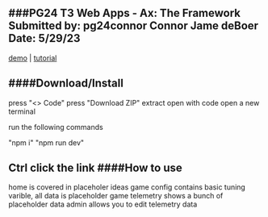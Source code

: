 ###**PG24 T3 Web Apps - Ax: The Framework**
Submitted by: pg24connor Connor Jame deBoer
Date: 5/29/23
----------

[demo](https://github.com/pg24connor/Web-Apps-Assignments.git) | [tutorial](link)

####**Download/Install**
---------
press "<> Code"
press "Download ZIP"
extract
open with code
open a new terminal

run the following commands

"npm i"
"npm run dev"

Ctrl click the link
####**How to use**
--------
home is covered in placeholer ideas
game config contains basic tuning varible, all data is placeholder
game telemetry shows a bunch of placeholder data
admin allows you to edit telemetry data
